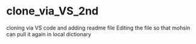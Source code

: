 # clone_via_VS_2nd
cloning via VS code and adding readme file
Editing the file so that mohsin can pull it again in local dictionary
